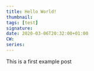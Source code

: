 ```yaml
---
title: Hello World!
thumbnail:
tags: [test]
signature:
date: 2020-03-06T20:32:00+01:00
CW:
series:
---
```


This is a first example post